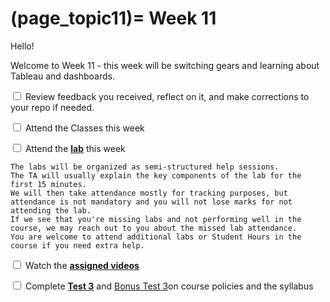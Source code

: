 (page_topic11)=
Week 11
=======================

Hello!

Welcome to Week 11 - this week will be switching gears and learning about Tableau and dashboards.

<label><input type="checkbox" id="week11_task1" class="box"> Review feedback you received, reflect on it, and make corrections to your repo if needed. </input></label>

<label><input type="checkbox" id="week11_task2" class="box"> Attend the Classes this week </input></label>


<label><input type="checkbox" id="week11_task3" class="box"> Attend the **[lab](./lab/README.md)** this week</input></label>

```{tip}
The labs will be organized as semi-structured help sessions.
The TA will usually explain the key components of the lab for the first 15 minutes.
We will then take attendance mostly for tracking purposes, but attendance is not mandatory and you will not lose marks for not attending the lab.
If we see that you're missing labs and not performing well in the course, we may reach out to you about the missed lab attendance.
You are welcome to attend additional labs or Student Hours in the course if you need extra help.
```
<label><input type="checkbox" id="week11_task4" class="box"> Watch the **[assigned videos](videos.md)**</input></label>

<label><input type="checkbox" id="week11_task5" class="box"> Complete **[Test 3](test3.md)** and [Bonus Test 3](test3_bonus.md)on course policies and the syllabus</input></label>